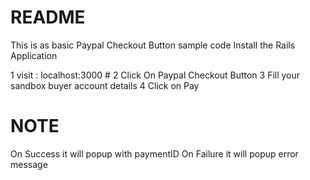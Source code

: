 # README


This is as basic Paypal Checkout Button sample code
Install the Rails Application

1 visit : localhost:3000 #
2 Click On Paypal Checkout Button
3 Fill your sandbox buyer account details
4 Click on Pay

# NOTE
On Success it will popup with paymentID
On Failure it will popup error message
